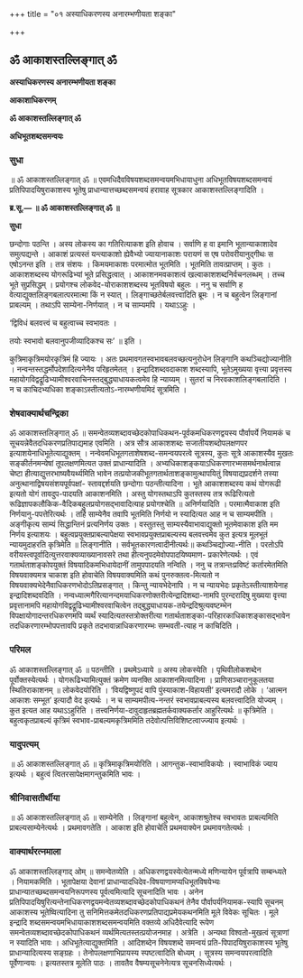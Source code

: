 +++
title = "०१ अस्याधिकरणस्य अनारम्भणीयता शङ्का"

+++


## ॐ आकाशस्तल्लिङ्गात् ॐ

**अस्याधिकरणस्य अनारम्भणीयता शङ्का**

**आकाशाधिकरणम्**

**ॐ आकाशस्तल्लिङ्गात् ॐ**

**अधिभूतशब्दसमन्वयः**

### **सुधा**

॥ ॐ आकाशस्तल्लिङ्गात् ॐ ॥ एवमधिदैवविषयशब्दसमन्वयमभिधायाधुना अधिभूतविषयशब्दसमन्वयं प्रतिपिपादयिषुराकाशस्य भूतेषु प्राधान्यात्तच्छब्दसमन्वयं हरावाह सूत्रकार आकाशस्तल्लिङ्गादिति ।

**ब्र.सू.— ॥ ॐ आकाशस्तल्लिङ्गात् ॐ ॥**

**सुधा**

छन्दोगाः पठन्ति । अस्य लोकस्य का गतिरित्याकश इति होवाच । सर्वाणि ह वा इमानि भूतान्याकाशादेव समुत्पद्यन्ते । आकाशं प्रत्यस्तं यन्त्याकाशो ह्येवैभ्यो ज्यायानाकाशः परायणं स एष परोवरीयानुद्गीथः स एषोऽनन्त इति । तत्र संशयः । किमयमाकाशः परमात्मोत भूतमिति । भूतमिति तावत्प्राप्तम् । कुतः । आकाशशब्दस्य योगरूढिभ्यां भूते प्रसिद्धत्वात् । आकाशनमवकाशत्वं खल्वाकाशशब्दनिर्वचनलब्धम् । तच्च भूते सुप्रसिद्धम् । प्रयोगश्च लोकवेद-योराकाशशब्दस्य भूतविषयो बहुलः । ननु च सर्वाणि ह वेत्याद्युक्तलिङ्गबलात्परमात्मा किं न स्यात् । लिङ्गाच्छतेर्बलवत्त्वादिति ब्रूमः । न च बहुत्वेन लिङ्गानां प्राबल्यम् । तथाऽपि साम्येना-निर्णयात् । न च साम्यमपि । यथाऽऽहुः ।

‘द्विविधं बलवत्त्वं च बहुत्वाच्च स्वभावतः ।

तयोः स्वभावो बलवानुपजीव्यादिकश्च सः’ ॥ इति ।

कुत्रिमाकृत्रिमयोरकृत्रिमं हि ज्यायः । अतः प्रथमावगतस्वभावबलवच्छत्यनुरोधेन लिङ्गानि कथञ्चिद्योज्यानीति । नन्वन्तस्तद्धर्मोपदेशादित्यनेनैव परिहृतमेतत् । इन्द्रादिशब्दवदाकाश शब्दस्यापि, भूतेऽमुख्यया वृत्त्या प्रवृत्तस्य महायोगविद्वद्रूढिभ्यामीश्वरवाचिनस्तद्बुद्ध्याधायकत्वमेव हि न्याय्यम् । सुतरां च निरवकाशलिङ्गबलादिति । न च काचिदभ्यधिका शङ्काऽस्तीत्यतोऽ-नारम्भणीयमिदं सूत्रमिति ।

### **शेषवाक्यार्थचन्द्रिका**

ॐ आकाशस्तलिङ्गात् ॐ ॥ समन्वेतव्यशब्दावच्छेदकोपाधिकथन-पूर्वकमधिकरणद्वयस्य पौर्वापर्ये नियामकं च सूचयन्नेवैतदधिकरणप्रतिपाद्यमाह एवमिति । अत्र सौत्र आकाशशब्दः सजातीयशब्दोपलक्षणपर इत्याशयेनाधिभूतेत्याद्युक्तम् । नन्वेवमधिभूतगताशेषशब्द-समन्वयपरत्वे सूत्रस्य, कुतः सूत्रे आकाशस्यैव मुखतः सङ्कीर्तनमन्येषां तूपलक्षणमित्यत उक्तं प्राधान्यादिति । अभ्यधिकाशङ्कयाऽधिकरणारभ्मसमर्थनार्थत्वान्न चेष्टा हीत्याद्युत्तरभाष्यवैयर्थ्यमिति भावेन तत्प्रयोजकीभूतगतार्थताशङ्कामुत्थापयितुं विषयाद्यप्रदर्शने तस्या अनुत्थानाद्विषयसंशयपूर्वपक्षां- स्तावद्दर्शयति छन्दोगाः पठन्तीत्यादिना । भूते आकाशशब्दस्य कथं योगरूढी इत्यतो योगं तावदुप-पादयति आकाशनमिति । अस्तु योगस्तथाऽपि कुतस्तस्य तत्र रूढिरित्यतो रूढिज्ञापकलौकिक-वैदिकबहुलप्रयोगसद्भावादित्याह प्रयोगश्चेति ॥ अनिर्णयादिति । परमात्मैवाकाश इति निर्णयानु-पपत्तेरित्यर्थः । तर्हि साम्येनैव तवापि भूतमिति निर्णयो न स्यादित्यत आह न च साम्यमपीति । अङ्गीकृत्य साम्यं सिद्धान्तिनं प्रत्यनिर्णय उक्तः । वस्तुतस्तु साम्यस्यैवाभावाद्युक्तो भूतमेवाकाश इति मम निर्णय इत्याशयः । बहुत्वप्रयुक्तप्राबल्यापेक्षया स्वभावप्रयुक्तप्राबल्यस्य बलवत्त्वमेव कुत इत्यत्र मूलभूतं न्यायमुदाहरति कृत्रिमेति ॥ लिङ्गानीति । सर्वभूतकारणत्वादीनीत्यर्थः॥ कथञ्चिद्योज्या-नीति । परतोऽपि वरीयस्त्वपूर्वादित्युत्तरवाक्यव्याख्यानावसरे तथा हीत्यनुपदमेवोपपादयिष्यमाण- प्रकारेणेत्यर्थः । एवं गतार्थताशङ्कोपयुक्तं विषयादिकमभिधायेदानीं तामुपपादयति नन्विति । ननु च तत्रान्तःप्रविष्टं कर्तारमेतमिति विषयवाक्यमत्र चाकाश इति होवाचेति विषयवाक्यमिति कथं पुनरुक्तत्व-मित्यतो न विषयवाक्यभेदेनैवाधिकरणभोदोऽतिप्रसङ्गात् । किन्तु न्यायभेदेनापि । न च न्यायभेदः प्रकृतेऽस्तीत्याशयेनाह इन्द्रादिशब्दवदिति । नन्वध्यात्मगैरित्यानन्दमयाधिकरणोक्तरीत्येन्द्रादिशब्दा-नामपि पुरन्दरादिषु मुख्यया वृत्त्या प्रवृत्तानामपि महायोगविद्वद्रूढिभ्यामीश्वरवाचित्वेन तद्बुद्ध्याधायक-तयेन्द्रदिश्रुत्यवष्टम्भेन विपक्षायोगादन्तरधिकरणमपि व्यर्थं स्यादित्यतस्तत्रोक्तरीत्या गतार्थताशङ्का-परिहारकाधिकाशङ्कासद्भावेन तदधिकरणारम्भोपपत्तावपि प्रकृते तदभावान्नाधिकरणारम्भः सम्भवती-त्याह न काचिदिति ।

### **परिमल**

ॐ आकाशस्तल्लिङ्गात् ॐ ॥ पठन्तीति । प्रथमेऽध्याये ॥ अस्य लोकस्येति । पृथिवीलोकशब्देन पूर्वोक्तस्येत्यर्थः । योगरूढिभ्यामित्युक्तं क्रमेण व्यनक्ति आकाशनमित्यादिना । प्राणिसञ्चारानुकूलतया स्थितिराकाशनम् ॥ लोकवेदयोरिति । ‘वियद्विष्णुपदं वापि पुंस्याकाश-विहायसी’ इत्यमरादौ लोके । ‘आत्मन आकाशः सम्भूत’ इत्यादौ वेद इत्यर्थः । न च साम्यमपीत्य-नन्तरं स्वभावप्राबल्यस्य बलवत्त्वादिति योज्यम् । कुत इत्यत आह यथाऽऽहुरिति । तत्त्वनिर्णया-दावुदाहृतब्रह्मतर्कवाक्यकर्तार आहुरित्यर्थः ॥ कृत्रिमेति । बहुत्वकृतप्राबल्यं कृत्रिमं स्वभाव-प्राबल्यमकृत्रिममिति तदेवोत्पत्तिविशिष्टत्वाज्ज्याय इत्यर्थः ।

### **यादुपत्यम्**

॥ ॐ आकाशस्तल्लिङ्गात् ॐ ॥ कृत्रिमाकृत्रिमयोरिति । आगन्तुक-स्वाभाविकयोः । स्वाभाविकं ज्याय इत्यर्थः । बहुत्वं त्वितरसापेक्षमागन्तुकमिति भावः ।

### **श्रीनिवासतीर्थीया**

॥ ॐ आकाशस्तल्लिङ्गात् ॐ ॥ साम्येनेति । लिङ्गानां बहुत्वेन, आकाशश्रुतेश्च स्वभावतः प्राबल्यमिति प्राबल्यसाम्येनेत्यर्थः । प्रथमावगतेति । आकाश इति होवाचेति प्रथमवाक्येन प्रथमावगतेत्यर्थः ।

### **वाक्यार्थरत्नमाला**

ॐ आकाशस्तल्लिङ्गाद् ओम् ॥ समन्वेतव्येति । अधिकरणद्वयस्येत्येतन्मध्ये मणिन्यायेन पूर्वत्रापि सम्बन्ध्यते । नियामकमिति । भूतापेक्षया देवानां प्राधान्यादधिदेव-विषयाणामप्यधिभूतविषयेभ्यः प्राधान्यातच्छब्दसमन्वयनिरूपणस्य पूर्वत्वमित्यादि सूचनादिति भावः । अनेन प्रतिपिपादयिषुरित्यन्तेनाधिकरणद्वयमन्वेतव्यशब्दावच्छेदकोपाधिकथनं तेनैव पौर्वापर्यनियामक-स्यापि सूचनम् आकाशस्य भूतेष्वित्यादिना तु सनिमित्तकमेतदधिकरणप्रतिपाद्यप्रमेयकथनमिति मूले विवेकः सूचितः । मूले इन्द्रादि शब्दसमन्वयमभिधायाकाशशब्दसमन्वयमिति वक्तव्ये अधिदैवेत्यादि रूपेण समन्वेतव्यशब्दावच्छेदकोपाधिकथनं व्यर्थमित्यतस्तत्प्रयोजनमाह । अत्रेति । अन्यथा विश्वतो-मुखत्वं सूत्राणां न स्यादिति भावः । अधिभूतेत्याद्युक्तमिति । आदिशब्देन विषयशब्दे समन्वयं प्रति-पिपादयिषुराकाशस्य भूतेषु प्राधान्यादित्यस्य सङ्ग्रहः । तेनोपलक्षणाभिप्रायस्य स्पष्टत्वादिति बोध्यम् । सूत्रस्य समन्वयपरत्वादिति पूर्वेणान्वयः । इत्यतस्तत्र मूलेति पाठः । तावतैव वैषम्यसूचनेनेत्यत्र सूचनसिध्येत्यर्थः ।

